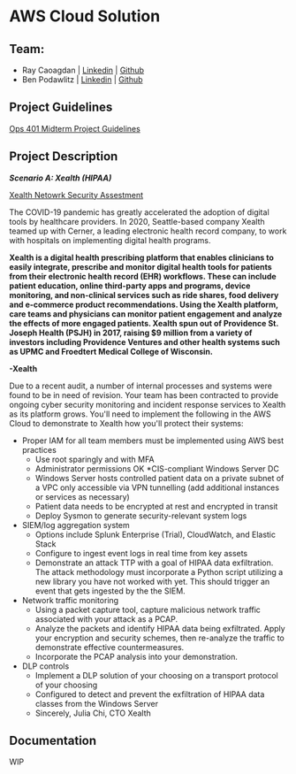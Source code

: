 # AWS Cloud Solution

## Team:
* Ray Caoagdan | [Linkedin](https://www.linkedin.com/in/raymond-caoagdan-666191206/) | [Github](https://github.com/rcaoagdan) 
* Ben Podawlitz | [Linkedin](https://www.linkedin.com/in/benpodawiltz) | [Github](https://github.com/benpodawiltz)

## Project Guidelines
[Ops 401 Midterm Project Guidelines](https://github.com/codefellows/seattle-ops-cyber-401n1/blob/main/class-20/project-guidelines.md)

## Project Description

***Scenario A: Xealth (HIPAA)***

[Xealth Netowrk Security Assestment](https://www.icloud.com/iclouddrive/0xI962tCmPxawI5W_clmCAHhw#Network_Security_Assessment_-_Xealth)

The COVID-19 pandemic has greatly accelerated the adoption of digital tools by healthcare providers. In 2020, Seattle-based company Xealth teamed up with Cerner, a leading electronic health record company, to work with hospitals on implementing digital health programs.

__Xealth is a digital health prescribing platform that enables clinicians to easily integrate, prescribe and monitor digital health tools for patients from their electronic health record (EHR) workflows. These can include patient education, online third-party apps and programs, device monitoring, and non-clinical services such as ride shares, food delivery and e-commerce product recommendations. Using the Xealth platform, care teams and physicians can monitor patient engagement and analyze the effects of more engaged patients. Xealth spun out of Providence St. Joseph Health (PSJH) in 2017, raising $9 million from a variety of investors including Providence Ventures and other health systems such as UPMC and Froedtert Medical College of Wisconsin.__

__-Xealth__

Due to a recent audit, a number of internal processes and systems were found to be in need of revision. Your team has been contracted to provide ongoing cyber security monitoring and incident response services to Xealth as its platform grows. You'll need to implement the following in the AWS Cloud to demonstrate to Xealth how you'll protect their systems:

* Proper IAM for all team members must be implemented using AWS best practices
    * Use root sparingly and with MFA
    * Administrator permissions OK
*CIS-compliant Windows Server DC
    * Windows Server hosts controlled patient data on a private subnet of a VPC only accessible via VPN tunnelling (add additional instances or services as necessary)
    * Patient data needs to be encrypted at rest and encrypted in transit
    * Deploy Sysmon to generate security-relevant system logs
* SIEM/log aggregation system
    * Options include Splunk Enterprise (Trial), CloudWatch, and Elastic Stack
    * Configure to ingest event logs in real time from key assets
    * Demonstrate an attack TTP with a goal of HIPAA data exfiltration. The attack methodology must incorporate a Python script utilizing a new library you have not worked with yet. This should trigger an event that gets ingested by the the SIEM.
* Network traffic monitoring
    * Using a packet capture tool, capture malicious network traffic associated with your attack as a PCAP.
    * Analyze the packets and identify HIPAA data being exfiltrated. Apply your encryption and security schemes, then re-analyze the traffic to demonstrate effective countermeasures.
    * Incorporate the PCAP analysis into your demonstration.
* DLP controls
    * Implement a DLP solution of your choosing on a transport protocol of your choosing
    * Configured to detect and prevent the exfiltration of HIPAA data classes from the Windows Server
    * Sincerely, Julia Chi, CTO Xealth

## Documentation
WIP

